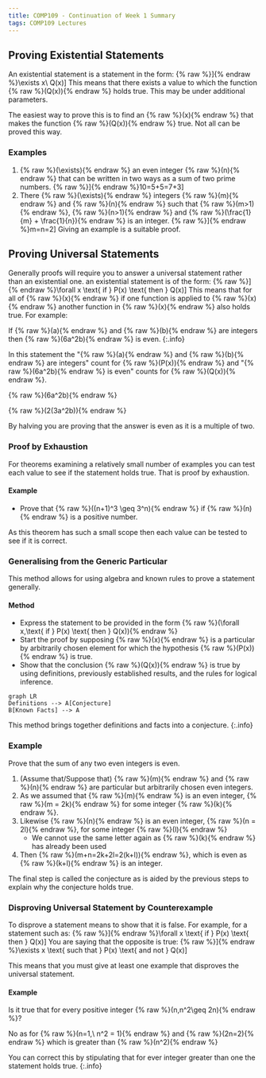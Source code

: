 ```yaml
---
title: COMP109 - Continuation of Week 1 Summary
tags: COMP109 Lectures
---
```

## Proving Existential Statements
An existential statement is a statement in the form: 
{% raw %}\]{% endraw %}\exists x\ Q(x)\]
This means that there exists a value to which the function {% raw %}\(Q(x)\){% endraw %} holds true. This may be under additional parameters.

The easiest way to prove this is to find an {% raw %}\(x\){% endraw %} that makes the function {% raw %}\(Q(x)\){% endraw %} true. Not all can be proved this way. 

### Examples
1. {% raw %}\(\exists\){% endraw %} an even integer {% raw %}\(n\){% endraw %} that can be written in two ways as a sum of two prime numbers. 
	{% raw %}\]{% endraw %}10=5+5=7+3\]
1. There {% raw %}\(\exists\){% endraw %} integers {% raw %}\(m\){% endraw %} and {% raw %}\(n\){% endraw %} such that {% raw %}\(m>1\){% endraw %}, {% raw %}\(n>1\){% endraw %} and {% raw %}\(\frac{1}{m} + \frac{1}{n}\){% endraw %} is an integer.
	{% raw %}\]{% endraw %}m=n=2\]
		Giving an example is a suitable proof.

## Proving Universal Statements
Generally proofs will require you to answer a universal statement rather than an existential one. an existential statement is of the form:
{% raw %}\]{% endraw %}\forall x \text{ if } P(x) \text{ then } Q(x)\]
This means that for all of {% raw %}\(x\){% endraw %} if one function is applied to {% raw %}\(x\){% endraw %} another function in {% raw %}\(x\){% endraw %} also holds true. For example:

If {% raw %}\(a\){% endraw %} and {% raw %}\(b\){% endraw %} are integers then {% raw %}\(6a^2b\){% endraw %} is even.
{:.info}

In this statement the "{% raw %}\(a\){% endraw %} and {% raw %}\(b\){% endraw %} are integers" count for {% raw %}\(P(x)\){% endraw %} and "{% raw %}\(6a^2b\){% endraw %} is even" counts for {% raw %}\(Q(x)\){% endraw %}. 

{% raw %}\(6a^2b\){% endraw %}  

{% raw %}\(2(3a^2b)\){% endraw %}

By halving you are proving that the answer is even as it is a multiple of two.

### Proof by Exhaustion
For theorems examining a relatively small number of examples you can test each value to see if the statement holds true. That is proof by exhaustion.

#### Example
* Prove that {% raw %}\((n+1)^3 \geq 3^n\){% endraw %} if {% raw %}\(n\){% endraw %} is a positive number.

As this theorem has such a small scope then each value can be tested to see if it is correct.

### Generalising from the Generic Particular
This method allows for using algebra and known rules to prove a statement generally.

#### Method
* Express the statement to be provided in the form {% raw %}\(\forall x,\text{ if } P(x) \text{ then } Q(x)\){% endraw %}
* Start the proof by supposing {% raw %}\(x\){% endraw %} is a particular by arbitrarily chosen element for which the hypothesis {% raw %}\(P(x)\){% endraw %} is true.
* Show that the conclusion {% raw %}\(Q(x)\){% endraw %} is true by using definitions, previously established results, and the rules for logical inference.

```mermaid
graph LR
Definitions --> A[Conjecture]
B[Known Facts] --> A
```

This method brings together definitions and facts into a conjecture.
{:.info}

### Example
Prove that the sum of any two even integers is even.

1. (Assume that/Suppose that) {% raw %}\(m\){% endraw %} and {% raw %}\(n\){% endraw %} are particular but arbitrarily chosen even integers.
1. As we assumed that {% raw %}\(m\){% endraw %} is an even integer, {% raw %}\(m = 2k\){% endraw %} for some integer {% raw %}\(k\){% endraw %}. 
1. Likewise {% raw %}\(n\){% endraw %} is an even integer, {% raw %}\(n = 2l\){% endraw %}, for some integer {% raw %}\(l\){% endraw %}
	* We cannot use the same letter again as {% raw %}\(k\){% endraw %} has already been used
1. Then {% raw %}\(m+n=2k+2l=2(k+l)\){% endraw %}, which is even as {% raw %}\(k+l\){% endraw %} is an integer.

The final step is called the conjecture as is aided by the previous steps to explain why the conjecture holds true.

### Disproving Universal Statement by Counterexample
To disprove a statement means to show that it is false. For example, for a statement such as:
{% raw %}\]{% endraw %}\forall x \text{ if } P(x) \text{ then } Q(x)\]
You are saying that the opposite is true:
{% raw %}\]{% endraw %}\exists x \text{ such that } P(x) \text{ and not } Q(x)\]

This means that you must give at least one example that disproves the universal statement.

#### Example
Is it true that for every positive integer {% raw %}\(n,n^2\geq 2n\){% endraw %}?

No as for {% raw %}\(n=1,\ n^2 = 1\){% endraw %} and {% raw %}\(2n=2\){% endraw %} which is greater than {% raw %}\(n^2\){% endraw %}
		
You can correct this by stipulating that for ever integer greater than one the statement holds true.
{:.info}
